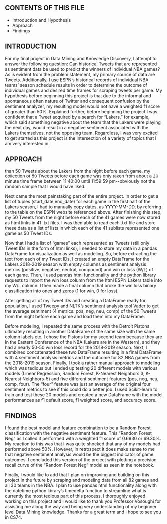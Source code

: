 CONTENTS OF THIS FILE
---------------------

 * Introduction and Hypothesis
 * Approach
 * Findings


INTRODUCTION
------------

For my final project in Data Mining and Knowledge Discovery, I attempt to answer the following question: Can historical Tweets that are represented as sentiment data be used to predict the winners of individual NBA games? As is evident from the problem statement, my primary source of data are Tweets. Additionally, I use ESPN’s historical records of individual NBA teams’ season schedule results in order to determine the outcome of individual games and desired time frames for scraping tweets per game. My hypothesis before beginning this project is that due to the informal and spontaneous often nature of Twitter and consequent confusion by the sentiment analyzer, my resulting model would not have a weighted f1 score of greater than 50%. Explained further, before beginning the project I was confident that a Tweet acquired by a search for “Lakers,” for example, which said something negative about the team that the Lakers were playing the next day, would result in a negative sentiment associated with the Lakers themselves, not the opposing team. Regardless, I was very excited to get started as this project is the intersection of a variety of topics that I am very interested in.

APPROACH
------------

than 50 Tweets about the Lakers from the night before each game, my collection of 50 Tweets before each game was only taken from about a 20 minute time frame between 11:40:00 until 11:59:59 pm--obviously not the random sample that I would have liked.

Next came the most painstaking part of the entire project. In order to get a list of tuples (start_date,end_date) for each game in the first half of the Lakers season, I had to manually copy dates, as YYYY-MM-DD, by referring to the table on the ESPN website referenced above. After finishing this step, my 50 Tweets from the night before each of the 41 games were now stored as html links in 41 .txt files. I was then able to read each .txt file and store these data as a list of lists in which each of the 41 sublists represented one game as 50 Tweet IDs.

Now that I had a list of “games” each represented as Tweets (still only Tweet IDs in the form of html links), I needed to store my data in a pandas DataFrame for visualization as well as modeling. So, before extracting the text from each of my Tweet IDs, I created an empty DataFrame for the Lakers 2018-2019 season with empty columns as sentiment analysis metrics (positive, negative, neutral, compound) and win or loss (W/L) of each game. Then, I used pandas html functionality and the python library requests to import the win loss column from the html ESPN Lakers table into my W/L column. I then made a final column that broke the win loss binary classification into ones and zeros (1 for win, 0 for loss).

After getting all of my Tweet IDs and creating a DataFrame ready for population, I used Tweepy and NLTK’s sentiment analysis tool Vader to get the average sentiment (4 metrics: pos, neg, neu, comp) of the 50 Tweet’s from the night before each game and load them into my DataFrame.

Before modeling, I repeated the same process with the Detroit Pistons ultimately resulting in another DataFrame of the same size with the same column labels etc. I chose the Pistons for my second team because they are in the Eastern Conference of the NBA (Lakers are in the Western), and they had a nearly 50-50 win loss record for the 2018-2019 season. Next, I combined concatenated these two DataFrame resulting in a final DataFrame with 4 sentiment analysis metrics and the outcome for 82 NBA games from the 2018-2019 season. Finally, I took a rather manual approach to modeling which was tedious but I ended up testing 20 different models with various models (Linear Regression, Random Forest, K-Nearest Neighbors 3, K-Nearest Neighbors-5) and five different sentiment features (pos, neg, neu, comp, four). The “four” feature was just an average of the original four sentiment metrics to see if this could do a better job. I used Scikit-learn to train and test these 20 models and created a new DataFrame with the model performances as f1 default score, f1 weighted score, and accuracy score.

FINDINGS
------------
I found the best model and feature combination to be a Random Forest classification with the negative sentiment feature. This “Random Forest Neg” as I called it performed with a weighted f1 score of 0.6930 or 69.30%. My reaction to this was that I was quite shocked that any of my models had performed above 50%. However, in retrospect it does make sense to me that negative sentiment analysis would be the biggest indicator of game outcomes. I concluded this version of the project with plotting a precision-recall curve of the “Random Forest Neg” model as seen in the notebook.


Finally, I would like to add that I plan on improving and building on this project in the future by scraping and modeling data from all 82 games and all 30 teams in the NBA. I plan to use pandas html functionality along with the datetime python library’s timedelta function to streamline what is currently the most tedious part of this process. I thoroughly enjoyed working on this project and I would like to thank you Professor Vosoughi for assisting me along the way and being very understanding of my beginner level Data Mining knowledge. Thanks for a great term and I hope to see you in CS74.
